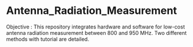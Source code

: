 # Antenna_Radiation_Measurement

Objective : This repository integrates hardware and software for low-cost antenna radiation measurement between 800 and 950 MHz.
Two different methods with tutorial are detailed.

